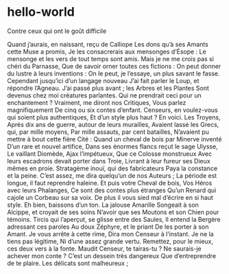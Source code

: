 # hello-world

Contre ceux qui ont le goût difficile

Quand j’aurais, en naissant, reçu de Calliope
Les dons qu’à ses Amants cette Muse a promis,
Je les consacrerais aux mensonges d’Ésope :
Le mensonge et les vers de tout temps sont amis.
Mais je ne me crois pas si chéri du Parnasse,
Que de savoir orner toutes ces fictions :
On peut donner du lustre à leurs inventions :
On le peut, je l’essaye, un plus savant le fasse.
Cependant jusqu’ici d’un langage nouveau
J’ai fait parler le Loup, et répondre l’Agneau.
J’ai passé plus avant ; les Arbres et les Plantes
Sont devenus chez moi créatures parlantes.
Qui ne prendrait ceci pour un enchantement ?
Vraiment, me diront nos Critiques,
Vous parlez magnifiquement
De cinq ou six contes d’enfant.
Censeurs, en voulez-vous qui soient plus authentiques,
Et d’un style plus haut ? En voici. Les Troyens,
Après dix ans de guerre, autour de leurs murailles,
Avaient lassé les Grecs, qui, par mille moyens,
Par mille assauts, par cent batailles,
N’avaient pu mettre à bout cette fière Cité :
Quand un cheval de bois par Minerve inventé
D’un rare et nouvel artifice,
Dans ses énormes flancs reçut le sage Ulysse,
Le vaillant Diomède, Ajax l’impétueux,
Que ce Colosse monstrueux
Avec leurs escadrons devait porter dans Troie,
Livrant à leur fureur ses Dieux mêmes en proie.
Stratagème inouï, qui des fabricateurs
Paya la constance et la peine.
C’est assez, me dira quelqu’un de nos Auteurs ;
La période est longue, il faut reprendre haleine.
Et puis votre Cheval de bois,
Vos Héros avec leurs Phalanges,
Ce sont des contes plus étranges
Qu’un Renard qui cajole un Corbeau sur sa voix.
De plus il vous sied mal d’écrire en si haut style.
Eh bien, baissons d’un ton. La jalouse Amarille
Songeait à son Alcippe, et croyait de ses soins
N’avoir que ses Moutons et son Chien pour témoins.
Tircis qui l’aperçut, se glisse entre des Saules,
Il entend la Bergère adressant ces paroles
Au doux Zéphyre, et le priant
De les porter à son Amant.
Je vous arrête à cette rime,
Dira mon Censeur à l’instant.
Je ne la tiens pas légitime,
Ni d’une assez grande vertu.
Remettez, pour le mieux, ces deux vers à la fonte.
Maudit Censeur, te tairas-tu ?
Ne saurais-je achever mon conte ?
C’est un dessein très dangereux
Que d’entreprendre de te plaire.
Les délicats sont malheureux ;
